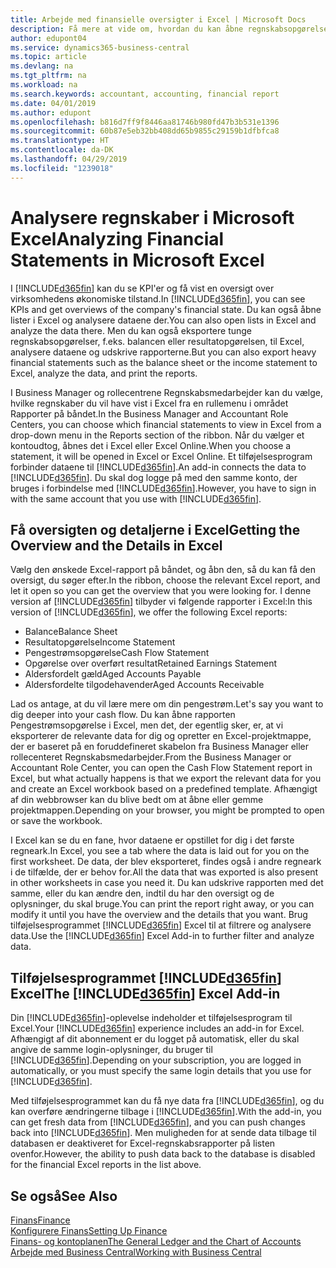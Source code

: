 ```yaml
---
title: Arbejde med finansielle oversigter i Excel | Microsoft Docs
description: Få mere at vide om, hvordan du kan åbne regnskabsopgørelser i Microsoft Excel fra Business Central for bedre analyse.
author: edupont04
ms.service: dynamics365-business-central
ms.topic: article
ms.devlang: na
ms.tgt_pltfrm: na
ms.workload: na
ms.search.keywords: accountant, accounting, financial report
ms.date: 04/01/2019
ms.author: edupont
ms.openlocfilehash: b816d7ff9f8446aa81746b980fd47b3b531e1396
ms.sourcegitcommit: 60b87e5eb32bb408dd65b9855c29159b1dfbfca8
ms.translationtype: HT
ms.contentlocale: da-DK
ms.lasthandoff: 04/29/2019
ms.locfileid: "1239018"
---
```

# <a name="analyzing-financial-statements-in-microsoft-excel"></a><span data-ttu-id="17e13-103">Analysere regnskaber i Microsoft Excel</span><span class="sxs-lookup"><span data-stu-id="17e13-103">Analyzing Financial Statements in Microsoft Excel</span></span>
<span data-ttu-id="17e13-104">I [!INCLUDE[d365fin](includes/d365fin_md.md)] kan du se KPI'er og få vist en oversigt over virksomhedens økonomiske tilstand.</span><span class="sxs-lookup"><span data-stu-id="17e13-104">In [!INCLUDE[d365fin](includes/d365fin_md.md)], you can see KPIs and get overviews of the company's financial state.</span></span> <span data-ttu-id="17e13-105">Du kan også åbne lister i Excel og analysere dataene der.</span><span class="sxs-lookup"><span data-stu-id="17e13-105">You can also open lists in Excel and analyze the data there.</span></span> <span data-ttu-id="17e13-106">Men du kan også eksportere tunge regnskabsopgørelser, f.eks. balancen eller resultatopgørelsen, til Excel, analysere dataene og udskrive rapporterne.</span><span class="sxs-lookup"><span data-stu-id="17e13-106">But you can also export heavy financial statements such as the balance sheet or the income statement to Excel, analyze the data, and print the reports.</span></span>  

<span data-ttu-id="17e13-107">I Business Manager og rollecentrene Regnskabsmedarbejder kan du vælge, hvilke regnskaber du vil have vist i Excel fra en rullemenu i området Rapporter på båndet.</span><span class="sxs-lookup"><span data-stu-id="17e13-107">In the Business Manager and Accountant Role Centers, you can choose which financial statements to view in Excel from a drop-down menu in the Reports section of the ribbon.</span></span> <span data-ttu-id="17e13-108">Når du vælger et kontoudtog, åbnes det i Excel eller Excel Online.</span><span class="sxs-lookup"><span data-stu-id="17e13-108">When you choose a statement, it will be opened in Excel or Excel Online.</span></span> <span data-ttu-id="17e13-109">Et tilføjelsesprogram forbinder dataene til [!INCLUDE[d365fin](includes/d365fin_md.md)].</span><span class="sxs-lookup"><span data-stu-id="17e13-109">An add-in connects the data to [!INCLUDE[d365fin](includes/d365fin_md.md)].</span></span> <span data-ttu-id="17e13-110">Du skal dog logge på med den samme konto, der bruges i forbindelse med [!INCLUDE[d365fin](includes/d365fin_md.md)].</span><span class="sxs-lookup"><span data-stu-id="17e13-110">However, you have to sign in with the same account that you use with [!INCLUDE[d365fin](includes/d365fin_md.md)].</span></span>  

## <a name="getting-the-overview-and-the-details-in-excel"></a><span data-ttu-id="17e13-111">Få oversigten og detaljerne i Excel</span><span class="sxs-lookup"><span data-stu-id="17e13-111">Getting the Overview and the Details in Excel</span></span>
<span data-ttu-id="17e13-112">Vælg den ønskede Excel-rapport på båndet, og åbn den, så du kan få den oversigt, du søger efter.</span><span class="sxs-lookup"><span data-stu-id="17e13-112">In the ribbon, choose the relevant Excel report, and let it open so you can get the overview that you were looking for.</span></span> <span data-ttu-id="17e13-113">I denne version af [!INCLUDE[d365fin](includes/d365fin_md.md)] tilbyder vi følgende rapporter i Excel:</span><span class="sxs-lookup"><span data-stu-id="17e13-113">In this version of [!INCLUDE[d365fin](includes/d365fin_md.md)], we offer the following Excel reports:</span></span>

- <span data-ttu-id="17e13-114">Balance</span><span class="sxs-lookup"><span data-stu-id="17e13-114">Balance Sheet</span></span>  
- <span data-ttu-id="17e13-115">Resultatopgørelse</span><span class="sxs-lookup"><span data-stu-id="17e13-115">Income Statement</span></span>  
- <span data-ttu-id="17e13-116">Pengestrømsopgørelse</span><span class="sxs-lookup"><span data-stu-id="17e13-116">Cash Flow Statement</span></span>  
- <span data-ttu-id="17e13-117">Opgørelse over overført resultat</span><span class="sxs-lookup"><span data-stu-id="17e13-117">Retained Earnings Statement</span></span>  
- <span data-ttu-id="17e13-118">Aldersfordelt gæld</span><span class="sxs-lookup"><span data-stu-id="17e13-118">Aged Accounts Payable</span></span>  
- <span data-ttu-id="17e13-119">Aldersfordelte tilgodehavender</span><span class="sxs-lookup"><span data-stu-id="17e13-119">Aged Accounts Receivable</span></span>  

<span data-ttu-id="17e13-120">Lad os antage, at du vil lære mere om din pengestrøm.</span><span class="sxs-lookup"><span data-stu-id="17e13-120">Let's say you want to dig deeper into your cash flow.</span></span> <span data-ttu-id="17e13-121">Du kan åbne rapporten Pengestrømsopgørelse i Excel, men det, der egentlig sker, er, at vi eksporterer de relevante data for dig og opretter en Excel-projektmappe, der er baseret på en foruddefineret skabelon fra Business Manager eller rollecenteret Regnskabsmedarbejder.</span><span class="sxs-lookup"><span data-stu-id="17e13-121">From the Business Manager or Accountant Role Center, you can open the Cash Flow Statement report in Excel, but what actually happens is that we export the relevant data for you and create an Excel workbook based on a predefined template.</span></span> <span data-ttu-id="17e13-122">Afhængigt af din webbrowser kan du blive bedt om at åbne eller gemme projektmappen.</span><span class="sxs-lookup"><span data-stu-id="17e13-122">Depending on your browser, you might be prompted to open or save the workbook.</span></span>  

<span data-ttu-id="17e13-123">I Excel kan se du en fane, hvor dataene er opstillet for dig i det første regneark.</span><span class="sxs-lookup"><span data-stu-id="17e13-123">In Excel, you see a tab where the data is laid out for you on the first worksheet.</span></span> <span data-ttu-id="17e13-124">De data, der blev eksporteret, findes også i andre regneark i de tilfælde, der er behov for.</span><span class="sxs-lookup"><span data-stu-id="17e13-124">All the data that was exported is also present in other worksheets in case you need it.</span></span> <span data-ttu-id="17e13-125">Du kan udskrive rapporten med det samme, eller du kan ændre den, indtil du har den oversigt og de oplysninger, du skal bruge.</span><span class="sxs-lookup"><span data-stu-id="17e13-125">You can print the report right away, or you can modify it until you have the overview and the details that you want.</span></span> <span data-ttu-id="17e13-126">Brug tilføjelsesprogrammet [!INCLUDE[d365fin](includes/d365fin_md.md)] Excel til at filtrere og analysere data.</span><span class="sxs-lookup"><span data-stu-id="17e13-126">Use the [!INCLUDE[d365fin](includes/d365fin_md.md)] Excel Add-in to further filter and analyze data.</span></span>  

## <a name="the-included365finincludesd365finmdmd-excel-add-in"></a><span data-ttu-id="17e13-127">Tilføjelsesprogrammet [!INCLUDE[d365fin](includes/d365fin_md.md)] Excel</span><span class="sxs-lookup"><span data-stu-id="17e13-127">The [!INCLUDE[d365fin](includes/d365fin_md.md)] Excel Add-in</span></span>
<span data-ttu-id="17e13-128">Din [!INCLUDE[d365fin](includes/d365fin_md.md)]-oplevelse indeholder et tilføjelsesprogram til Excel.</span><span class="sxs-lookup"><span data-stu-id="17e13-128">Your [!INCLUDE[d365fin](includes/d365fin_md.md)] experience includes an add-in for Excel.</span></span> <span data-ttu-id="17e13-129">Afhængigt af dit abonnement er du logget på automatisk, eller du skal angive de samme login-oplysninger, du bruger til [!INCLUDE[d365fin](includes/d365fin_md.md)].</span><span class="sxs-lookup"><span data-stu-id="17e13-129">Depending on your subscription, you are logged in automatically, or you must specify the same login details that you use for [!INCLUDE[d365fin](includes/d365fin_md.md)].</span></span>  

<span data-ttu-id="17e13-130">Med tilføjelsesprogrammet kan du få nye data fra [!INCLUDE[d365fin](includes/d365fin_md.md)], og du kan overføre ændringerne tilbage i [!INCLUDE[d365fin](includes/d365fin_md.md)].</span><span class="sxs-lookup"><span data-stu-id="17e13-130">With the add-in, you can get fresh data from [!INCLUDE[d365fin](includes/d365fin_md.md)], and you can push changes back into [!INCLUDE[d365fin](includes/d365fin_md.md)].</span></span> <span data-ttu-id="17e13-131">Men muligheden for at sende data tilbage til databasen er deaktiveret for Excel-regnskabsrapporter på listen ovenfor.</span><span class="sxs-lookup"><span data-stu-id="17e13-131">However, the ability to push data back to the database is disabled for the financial Excel reports in the list above.</span></span>  

## <a name="see-also"></a><span data-ttu-id="17e13-132">Se også</span><span class="sxs-lookup"><span data-stu-id="17e13-132">See Also</span></span>
[<span data-ttu-id="17e13-133">Finans</span><span class="sxs-lookup"><span data-stu-id="17e13-133">Finance</span></span>](finance.md)  
[<span data-ttu-id="17e13-134">Konfigurere Finans</span><span class="sxs-lookup"><span data-stu-id="17e13-134">Setting Up Finance</span></span>](finance-setup-finance.md)  
[<span data-ttu-id="17e13-135">Finans- og kontoplanen</span><span class="sxs-lookup"><span data-stu-id="17e13-135">The General Ledger and the Chart of Accounts</span></span>](finance-general-ledger.md)  
[<span data-ttu-id="17e13-136">Arbejde med Business Central</span><span class="sxs-lookup"><span data-stu-id="17e13-136">Working with Business Central</span></span>](ui-work-product.md)  
